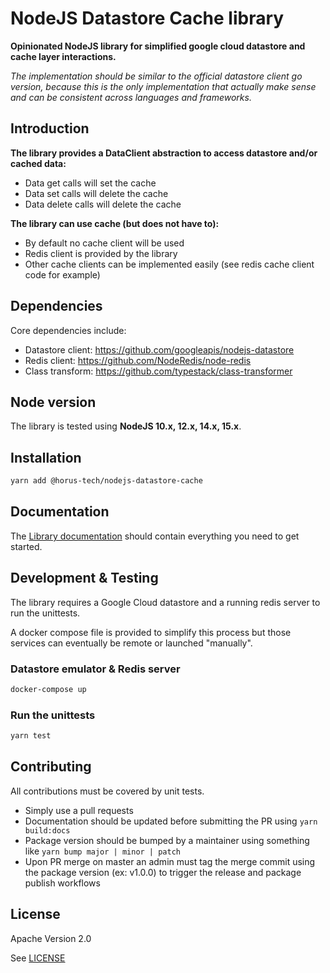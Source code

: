# NodeJS Datastore Cache library

**Opinionated NodeJS library for simplified google cloud datastore and cache layer interactions.**

*The implementation should be similar to the official datastore client go version, because this is the only implementation that actually make sense and can be consistent across languages and frameworks.*

## Introduction

**The library provides a DataClient abstraction to access datastore and/or cached data:**
- Data get calls will set the cache
- Data set calls will delete the cache
- Data delete calls will delete the cache

**The library can use cache (but does not have to):**
- By default no cache client will be used
- Redis client is provided by the library
- Other cache clients can be implemented easily (see redis cache client code for example)

## Dependencies

Core dependencies include:
- Datastore client: https://github.com/googleapis/nodejs-datastore
- Redis client: https://github.com/NodeRedis/node-redis
- Class transform: https://github.com/typestack/class-transformer  

## Node version

The library is tested using **NodeJS 10.x, 12.x, 14.x, 15.x**.

## Installation

```bash
yarn add @horus-tech/nodejs-datastore-cache
```

## Documentation

The [Library documentation](./docs) should contain everything you need to get started.

## Development & Testing

The library requires a Google Cloud datastore and a running redis server to run the unittests.

A docker compose file is provided to simplify this process but those services can eventually be remote or launched "manually".

### Datastore emulator & Redis server

```bash
docker-compose up
```

### Run the unittests

```bash
yarn test
```

## Contributing

All contributions must be covered by unit tests.

- Simply use a pull requests
- Documentation should be updated before submitting the PR using `yarn build:docs`
- Package version should be bumped by a maintainer using something like `yarn bump major | minor | patch`
- Upon PR merge on master an admin must tag the merge commit using the package version (ex: v1.0.0) to trigger the release and package publish workflows

## License

Apache Version 2.0

See [LICENSE](./LICENSE)
